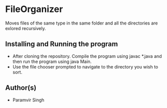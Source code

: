 # FileOrganizer
Moves files of the same type in the same folder and all the directories are exlored recursively. 

## Installing and Running the program
  * After cloning the repository. Compile the program using javac *.java and then run the program using java Main.
  * Use the file chooser prompted to navigate to the directory you wish to sort. 
  
## Author(s)
  * Paramvir Singh
